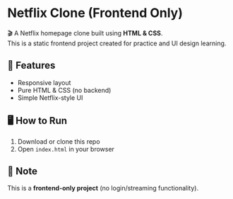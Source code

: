 # Netflix Clone (Frontend Only)

🎬 A Netflix homepage clone built using **HTML & CSS**.  
This is a static frontend project created for practice and UI design learning.  

## 🚀 Features
- Responsive layout  
- Pure HTML & CSS (no backend)  
- Simple Netflix-style UI  

## 🖥️ How to Run
1. Download or clone this repo  
2. Open `index.html` in your browser  

## 📌 Note
This is a **frontend-only project** (no login/streaming functionality).  
